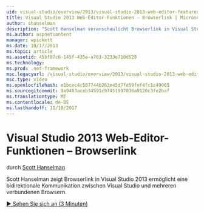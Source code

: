 ```yaml
---
uid: visual-studio/overview/2013/visual-studio-2013-web-editor-features-browser-link
title: Visual Studio 2013 Web-Editor-Funktionen - Browserlink | Microsoft Docs
author: shanselman
description: "Scott Hanselman veranschaulicht Browserlink in Visual Studio 2013 ermöglicht eine bidirektionale Kommunikation zwischen Visual Studio und mehreren verbundenen Browsern..."
ms.author: aspnetcontent
manager: wpickett
ms.date: 10/17/2013
ms.topic: article
ms.assetid: 45bf07c6-145f-435e-a703-3233e710d528
ms.technology: 
ms.prod: .net-framework
msc.legacyurl: /visual-studio/overview/2013/visual-studio-2013-web-editor-features-browser-link
msc.type: video
ms.openlocfilehash: e1bcec4c507744b263ee5d7fe59fef4fc1c49065
ms.sourcegitcommit: 9a9483aceb34591c97451997036a9120c3fe2baf
ms.translationtype: MT
ms.contentlocale: de-DE
ms.lasthandoff: 11/10/2017
---
```

<a name="visual-studio-2013-web-editor-features---browser-link"></a>Visual Studio 2013 Web-Editor-Funktionen – Browserlink
====================
durch [Scott Hanselman](https://github.com/shanselman)

Scott Hanselman zeigt Browserlink in Visual Studio 2013 ermöglicht eine bidirektionale Kommunikation zwischen Visual Studio und mehreren verbundenen Browsern.

[&#9654; Sehen Sie sich an (3 Minuten)](https://channel9.msdn.com/Blogs/ASP-NET-Site-Videos/visual-studio-2013-web-editor-features-browser-link)
